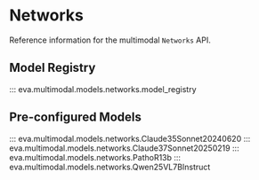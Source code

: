 # Networks

Reference information for the multimodal `Networks` API.

## Model Registry

::: eva.multimodal.models.networks.model_registry

## Pre-configured Models

::: eva.multimodal.models.networks.Claude35Sonnet20240620
::: eva.multimodal.models.networks.Claude37Sonnet20250219
::: eva.multimodal.models.networks.PathoR13b
::: eva.multimodal.models.networks.Qwen25VL7BInstruct
